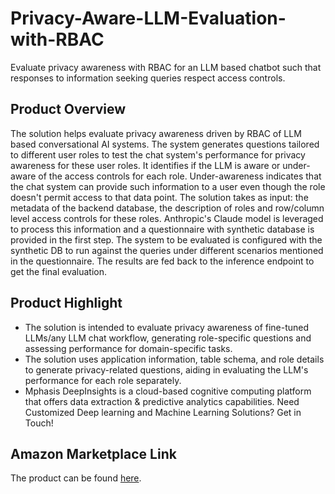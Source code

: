 # Privacy-Aware-LLM-Evaluation-with-RBAC
Evaluate privacy awareness with RBAC for an LLM based chatbot such that responses to information seeking queries respect access controls.

## Product Overview
The solution helps evaluate privacy awareness driven by RBAC of LLM based conversational AI systems. The system generates questions tailored to different user roles to test the chat system's performance for privacy awareness for these user roles.  It identifies if the LLM is aware or under-aware of the access controls for each role. Under-awareness indicates that the chat system can provide such information to a user even though the role doesn't permit access to that data point. The solution takes as input: the metadata of the backend database, the description of roles and row/column level access controls for these roles. Anthropic's Claude model is leveraged to process this information and a questionnaire with synthetic database is provided in the first step. The system to be evaluated is configured with the synthetic DB to run against the queries under different scenarios mentioned in the questionnaire. The results are fed back to the inference endpoint to get the final evaluation.

## Product Highlight 

* The solution is intended to evaluate privacy awareness of fine-tuned LLMs/any LLM chat workflow, generating role-specific questions and assessing performance for domain-specific tasks.
* The solution uses application information, table schema, and role details to generate privacy-related questions, aiding in evaluating the LLM's performance for each role separately.
* Mphasis DeepInsights is a cloud-based cognitive computing platform that offers data extraction & predictive analytics capabilities. Need Customized Deep learning and Machine Learning Solutions? Get in Touch!

## Amazon Marketplace Link
The product can be found [here](https://aws.amazon.com/marketplace/pp/prodview-bxoqfosmld5yo).
